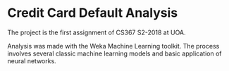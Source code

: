 # Credit Card Default Analysis

The project is the first assignment of CS367 S2-2018 at UOA.

Analysis was made with the Weka Machine Learning toolkit. The process involves several classic machine learning models and basic application of neural networks.

